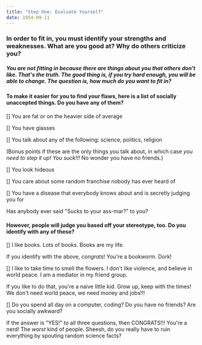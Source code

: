 ```yaml
---
title: "Step One: Evaluate Yourself"
date: 1954-09-11
---
```


### In order to fit in, you must identify your strengths and weaknesses. What are you good at? Why do others criticize you? 

##### You are not fitting in because there are things about you that others don't like. That's the truth. The good thing is, if you try hard enough, you will be able to change. The question is, how much do you want to fit in?

#### To make it easier for you to find your flaws, here is a list of socially unaccepted things. Do you have any of them?

[] You are fat or on the heavier side of average

[] You have glasses

[] You talk about any of the following: science, politics, religion

(Bonus points if these are the only things you talk about, in which case *you need to step it up! You suck!!!* No wonder you have no friends.)

[] You look hideous

[] You care about some random franchise nobody has ever heard of

[] You have a disease that everybody knows about and is secretly judging you for

Has anybody ever said "Sucks to your ass-mar?" to you?

#### However, people will judge you based off your stereotype, too. Do you identify with any of these?

[] I like books. Lots of books. Books are my life. 

If you identify with the above, *congrats*! You're a bookworm. Dork!

[] I like to take time to smell the flowers. I don't like violence, and believe in world peace. I am a mediator in my friend group.

If you like to do that, you're a naive little kid. Grow up, keep with the times! We don't need world peace, we need money and jobs!!!

[] Do you spend all day on a computer, coding? Do you have no friends? Are you socially awkward? 

If the answer is "YES!" to all three questions, then CONGRATS!!! You're a nerd! The *worst* kind of people. Sheesh, do you really have to ruin everything by spouting random science facts?

